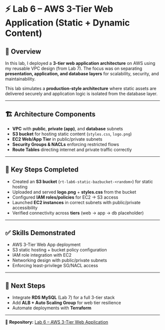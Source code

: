 # ⚡ Lab 6 – AWS 3-Tier Web Application (Static + Dynamic Content)

## 📌 Overview
In this lab, I deployed a **3-tier web application architecture** on AWS using my reusable VPC design (from Lab 7). The focus was on separating **presentation, application, and database layers** for scalability, security, and maintainability.  

This lab simulates a **production-style architecture** where static assets are delivered securely and application logic is isolated from the database layer.  

---

## 🏗️ Architecture Components
- **VPC** with **public**, **private (app)**, and **database** subnets  
- **S3 bucket** for hosting static content (`styles.css`, `logo.png`)  
- **EC2 Web/App Tier** in public/private subnets  
- **Security Groups & NACLs** enforcing restricted flows  
- **Route Tables** directing internet and private traffic correctly  

---

## 🔑 Key Steps Completed
- Created an **S3 bucket** (`rt-lab6-static-bazbucket-<random>`) for static hosting  
- Uploaded and served **logo.png** + **styles.css** from the bucket  
- Configured **IAM roles/policies** for EC2 → S3 access  
- Launched **EC2 instances** in correct subnets with public/private accessibility  
- Verified connectivity across **tiers** (web → app → db placeholder)  

---

## ✅ Skills Demonstrated
- AWS 3-Tier Web App deployment  
- S3 static hosting + bucket policy configuration  
- IAM role integration with EC2  
- Networking design with public/private subnets  
- Enforcing least-privilege SG/NACL access  

---

## 🚀 Next Steps
- Integrate **RDS MySQL** (Lab 7) for a full 3-tier stack  
- Add **ALB + Auto Scaling Group** for web tier resilience  
- Automate deployments with **Terraform**  

---

📂 **Repository:** [Lab 6 – AWS 3-Tier Web Application](https://github.com/BZA2025/Lab6)  
